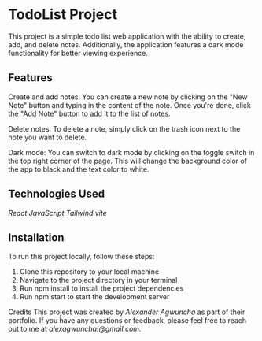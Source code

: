 # TodoList Project

This project is a simple todo list web application with the ability to create, add, and delete notes. Additionally, the application features a dark mode functionality for better viewing experience.

## Features

Create and add notes: You can create a new note by clicking on the "New Note" button and typing in the content of the note. Once you're done, click the "Add Note" button to add it to the list of notes.

Delete notes: To delete a note, simply click on the trash icon next to the note you want to delete.

Dark mode: You can switch to dark mode by clicking on the toggle switch in the top right corner of the page. This will change the background color of the app to black and the text color to white.

## Technologies Used

_React_
_JavaScript_
_Tailwind_
_vite_

## Installation

To run this project locally, follow these steps:

1. Clone this repository to your local machine
2. Navigate to the project directory in your terminal
3. Run npm install to install the project dependencies
4. Run npm start to start the development server

Credits
This project was created by _Alexander Agwuncha_ as part of their portfolio. If you have any questions or feedback, please feel free to reach out to me at _alexagwuncha!@gmail.com._